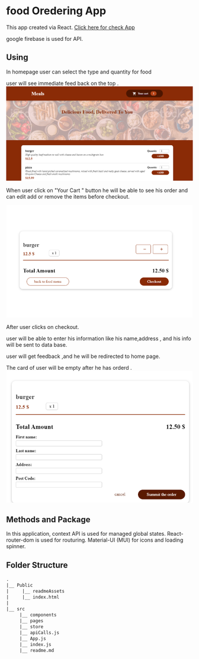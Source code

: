 # food Oredering App

This app created via React. [Click here for check App](https://oreder-food.netlify.app/)

google firebase is used for API. 

## Using
In homepage user can select the type and quantity for food
 
 user will see immediate feed back on the top .
 ![homePageImage](https://github.com/belal19979/food-ordering/blob/main/public/readmeAssests/home.PNG)

When user click on "Your Cart " button he will be able to see his order and can edit add or remove the items before checkout.

 ![orderPageImage](https://github.com/belal19979/food-ordering/blob/main/public/readmeAssests/order.PNG)

After user clicks on checkout.


user will be able to enter his information like his name,address , and his info will be sent to data base.


user will get feedback ,and he will be redirected to home page.


The card of user will be empty after he has orderd .
![checkoutPageImage](https://github.com/belal19979/food-ordering/blob/main/public/readmeAssests/checkout.PNG)

## Methods and Package
In this application, context API is used for managed global states. 
React-router-dom is used for routuring.
Material-UI (MUI) for icons and loading spinner.

## Folder Structure

```
.
|__ Public
|     |__ readmeAssets
|     |__ index.html
|    
|__ src
     |__ components
     |__ pages
     |__ store
     |__ apiCalls.js
     |__ App.js
     |__ index.js
     |__ readme.md

```
